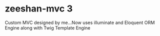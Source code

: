# zeeshan-mvc 3
Custom MVC designed by me...Now uses illuminate and Eloquent ORM Engine along with Twig Template Engine
